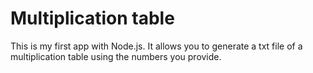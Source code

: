 # Multiplication table

This is my first app with Node.js. It allows you to generate a txt file of a multiplication table using the numbers you provide.
